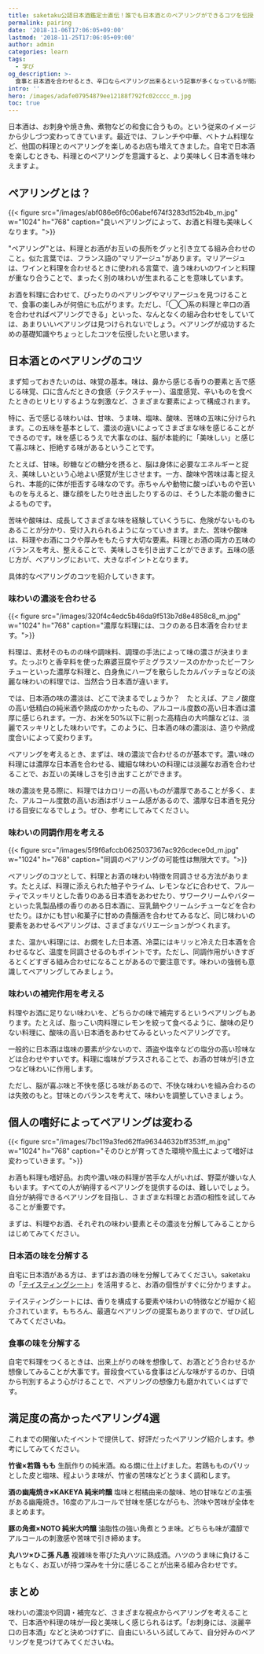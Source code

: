 ```yaml
---
title: saketaku公認日本酒鑑定士直伝！誰でも日本酒とのペアリングができるコツを伝授
permalink: pairing
date: '2018-11-06T17:06:05+09:00'
lastmod: '2018-11-25T17:06:05+09:00'
author: admin
categories: learn
tags:
  - 学び
og_description: >-
  食事と日本酒を合わせるとき、辛口ならペアリング出来るという記事が多くなっているが間違いだと思う。ペアリングはなんとなくの組み合わせで決めるべきでは無い。嗜好も違うし、家庭によって味付けも違うし好みも異なるから。今回は、基礎知識の土台となる考え方を伝授。最後にイベントで開催してよかったペアリングを紹介する。日本酒は、お刺身や焼き魚、煮物などの和食に合うもの。という従来のイメージから少しづつ変わってきている。最近では、フレンチや中華、ベトナム料理など、他国の料理とのペアリングを楽しめるお店も増加。自宅で日本酒を楽しむときも、料理とのペアリングを意識すると、より美味しく日本酒を味わえる。
intro: ''
hero: /images/adafe07954879ee12188f792fc02cccc_m.jpg
toc: true
---
```

日本酒は、お刺身や焼き魚、煮物などの和食に合うもの。という従来のイメージから少しづつ変わってきています。最近では、フレンチや中華、ベトナム料理など、他国の料理とのペアリングを楽しめるお店も増えてきました。自宅で日本酒を楽しむときも、料理とのペアリングを意識すると、より美味しく日本酒を味わえますよ。

## ペアリングとは？

{{< figure src="/images/abf086e6f6c06abef674f3283d152b4b_m.jpg" w="1024" h="768" caption="良いペアリングによって、お酒と料理も美味しくなります。">}}

"ペアリング"とは、料理とお酒がお互いの長所をグッと引き立てる組み合わせのこと。似た言葉では、フランス語の"マリアージュ"があります。マリアージュは、ワインと料理を合わせるときに使われる言葉で、違う味わいのワインと料理が重なり合うことで、まったく別の味わいが生まれることを意味しています。

お酒を料理に合わせて、ぴったりのペアリングやマリアージュを見つけることで、食事の楽しみが何倍にも広がります。ただし、「◯◯系の料理と辛口の酒を合わせればペアリングできる」といった、なんとなくの組み合わせをしていては、あまりいいペアリングは見つけられないでしょう。ペアリングが成功するための基礎知識やちょっとしたコツを伝授したいと思います。

## 日本酒とのペアリングのコツ

まず知っておきたいのは、味覚の基本。味は、鼻から感じる香りの要素と舌で感じる味覚、口に含んだときの食感（テクスチャー）、温度感覚、辛いものを食べたときのヒリヒリするような刺激など、さまざまな要素によって構成されます。

特に、舌で感じる味わいは、甘味、うま味、塩味、酸味、苦味の五味に分けられます。この五味を基本として、濃淡の違いによってさまざまな味を感じることができるのです。味を感じるうえで大事なのは、脳が本能的に「美味しい」と感じて喜ぶ味と、拒絶する味があるということです。

たとえば、甘味。砂糖などの糖分を摂ると、脳は身体に必要なエネルギーと捉え、美味しいという心地よい感覚が生じさせます。一方、酸味や苦味は毒と捉えられ、本能的に体が拒否する味なのです。赤ちゃんや動物に酸っぱいものや苦いものを与えると、嫌な顔をしたり吐き出したりするのは、そうした本能の働きによるものです。

苦味や酸味は、成長してさまざまな味を経験していくうちに、危険がないものもあることが分かり、受け入れられるようになっていきます。また、苦味や酸味は、料理やお酒にコクや厚みをもたらす大切な要素。料理とお酒の両方の五味のバランスを考え、整えることで、美味しさを引き出すことができます。五味の感じ方が、ペアリングにおいて、大きなポイントとなります。

具体的なペアリングのコツを紹介していきます。

### 味わいの濃淡を合わせる

{{< figure src="/images/320f4c4edc5b46da9f513b7d8e4858c8_m.jpg" w="1024" h="768" caption="濃厚な料理には、コクのある日本酒を合わせます。">}}


料理は、素材そのものの味や調味料、調理の手法によって味の濃さが決まります。たっぷりと香辛料を使った麻婆豆腐やデミグラスソースのかかったビーフシチューといった濃厚な料理と、白身魚にハーブを散らしたカルパッチョなどの淡麗な味わいの料理では、当然合う日本酒が違います。

では、日本酒の味の濃淡は、どこで決まるでしょうか？　たとえば、アミノ酸度の高い低精白の純米酒や熟成のかかったもの、アルコール度数の高い日本酒は濃厚に感じられます。一方、お米を50%以下に削った高精白の大吟醸などは、淡麗でスッキリとした味わいです。このように、日本酒の味の濃淡は、造りや熟成度合いによって変わります。

ペアリングを考えるとき、まずは、味の濃淡で合わせるのが基本です。濃い味の料理には濃厚な日本酒を合わせる、繊細な味わいの料理には淡麗なお酒を合わせることで、お互いの美味しさを引き出すことができます。

味の濃淡を見る際に、料理ではカロリーの高いものが濃厚であることが多く、また、アルコール度数の高いお酒はボリューム感があるので、濃厚な日本酒を見分ける目安になるでしょう。ぜひ、参考にしてみてください。

### 味わいの同調作用を考える

{{< figure src="/images/5f9f6afccb0625037367ac926cdece0d_m.jpg" w="1024" h="768" caption="同調のペアリングの可能性は無限大です。">}}

ペアリングのコツとして、料理とお酒の味わい特徴を同調させる方法があります。たとえば、料理に添えられた柚子やライム、レモンなどに合わせて、フルーティでスッキリとした香りのある日本酒をあわせたり、サワークリームやバターといった乳製品様の香りのある日本酒に、豆乳鍋やクリームシチューなどを合わせたり。ほかにも甘い和菓子に甘めの貴醸酒を合わせてみるなど、同じ味わいの要素をあわせるペアリングは、さまざまなバリエーションがつくれます。

また、温かい料理には、お燗をした日本酒、冷菜にはキリッと冷えた日本酒を合わせるなど、温度を同調させるのもポイントです。ただし、同調作用がいきすぎるとくどすぎる組み合わせになることがあるので要注意です。味わいの強弱も意識してペアリングしてみましょう。

### 味わいの補完作用を考える

料理やお酒に足りない味わいを、どちらかの味で補完するというペアリングもあります。たとえば、脂っこい肉料理にレモンを絞って食べるように、酸味の足りない料理に、酸味の高い日本酒をあわせてみるといったペアリングです。

一般的に日本酒は塩味の要素が少ないので、酒盗や塩辛などの塩分の高い珍味などは合わせやすいです。料理に塩味がプラスされることで、お酒の甘味が引き立つなど味わいに作用します。

ただし、脳が喜ぶ味と不快を感じる味があるので、不快な味わいを組み合わるのは失敗のもと。甘味とのバランスを考えて、味わいを調整していきましょう。

## 個人の嗜好によってペアリングは変わる

{{< figure src="/images/7bc119a3fed62ffa96344632bff353ff_m.jpg" w="1024" h="768" caption="そのひとが育ってきた環境や風土によって嗜好は変わっていきます。">}}

お酒も料理も嗜好品。お肉や濃い味の料理が苦手な人がいれば、野菜が嫌いな人もいます。すべての人が納得するペアリングを提供するのは、難しいでしょう。自分が納得できるペアリングを目指し、さまざまな料理とお酒の相性を試してみることが重要です。

まずは、料理やお酒、それぞれの味わい要素とその濃淡を分解してみることからはじめてみてください。

### 日本酒の味を分解する

自宅に日本酒がある方は、まずはお酒の味を分解してみてください。saketakuの「[テイスティングシート](https://saketaku.com/p/c-proof-of-sake/)」を活用すると、お酒の個性がすぐに分かりますよ。

テイスティングシートには、香りを構成する要素や味わいの特徴などが細かく紹介されています。もちろん、最適なペアリングの提案もありますので、ぜひ試してみてくださいね。

### 食事の味を分解する

自宅で料理をつくるときは、出来上がりの味を想像して、お酒とどう合わせるか想像してみることが大事です。普段食べている食事はどんな味がするのか、日頃から判別するよう心がけることで、ペアリングの想像力も磨かれていくはずです。

## 満足度の高かったペアリング4選

これまでの開催いたイベントで提供して、好評だったペアリング紹介します。参考にしてみてください。

**竹雀×若鶏 もも**
生酛作りの純米酒。ぬる燗に仕上げました。若鶏もものパリッとした皮と塩味、程よいうま味が、竹雀の苦味などとうまく調和します。

**酒の幽庵焼き×KAKEYA 純米吟醸**
塩味と柑橘由来の酸味、地の甘味などの主張がある幽庵焼き。16度のアルコールで甘味を感じながらも、渋味や苦味が全体をまとめます。

**豚の角煮×NOTO 純米大吟醸**
油脂性の強い角煮とうま味。どちらも味が濃醇でアルコールの刺激感や苦味で引き締めます。

**丸ハツ×ひこ孫 凡愚**
複雑味を帯びた丸ハツに熟成酒。ハツのうま味に負けることもなく、お互いが持つ深みを十分に感じることが出来る組み合わせです。

## まとめ

味わいの濃淡や同調・補完など、さまざまな視点からペアリングを考えることで、日本酒や料理の味が一段と美味しく感じられるはず。「お刺身には、淡麗辛口の日本酒」などと決めつけずに、自由にいろいろ試してみて、自分好みのペアリングを見つけてみてくださいね。
